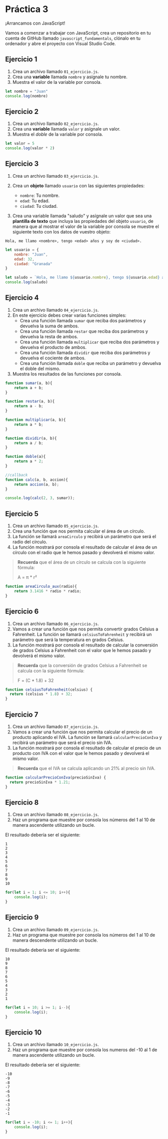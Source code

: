 # Práctica 3

¡Arrancamos con JavaScript!

Vamos a comenzar a trabajar con JavaScript, crea un repositorio en tu cuenta de GitHub llamado `javascript_fundamentals`, clónalo en tu ordenador y abre el proyecto con Visual Studio Code.

## Ejercicio 1

1. Crea un archivo llamado `01_ejercicio.js`.
2. Crea una **variable** llamada `nombre` y asígnale tu nombre.
3. Muestra el valor de la variable por consola.

```js
let nombre = "Juan"
console.log(nombre)
```

## Ejercicio 2

1. Crea un archivo llamado `02_ejercicio.js`.
2. Crea una **variable** llamada `valor` y asígnale un valor.
3. Muestra el *doble* de la variable por consola.

```js
let valor = 5
console.log(valor * 2)
```

## Ejercicio 3

1. Crea un archivo llamado `03_ejercicio.js`.
2. Crea un **objeto** llamado `usuario` con las siguientes propiedades:
   - `nombre`: Tu nombre.
   - `edad`: Tu edad.
   - `ciudad`: Tu ciudad.

3. Crea una variable llamada "saludo" y asígnale un valor que sea una **plantilla de texto** que incluya las propiedades del objeto `usuario`, de manera que al mostrar el valor de la variable por consola se muestre el siguiente texto con los datos de vuestro objeto:

```
Hola, me llamo <nombre>, tengo <edad> años y soy de <ciudad>.
```

```js
let usuario = {
    nombre: "Juan",
    edad: 32,
    ciudad: "Granada"
}

let saludo = `Hola, me llamo ${usuario.nombre}, tengo ${usuario.edad} años y soy de ${usuario.ciudad}.`
console.log(saludo)
```

## Ejercicio 4

1. Crea un archivo llamado `04_ejercicio.js`.
2. En este ejercicio debes crear varias funciones simples:
   - Crea una función llamada `sumar` que reciba dos parámetros y devuelva la suma de ambos.
   - Crea una función llamada `restar` que reciba dos parámetros y devuelva la resta de ambos.
   - Crea una función llamada `multiplicar` que reciba dos parámetros y devuelva el producto de ambos.
   - Crea una función llamada `dividir` que reciba dos parámetros y devuelva el cociente de ambos.
   - Crea una función llamada `doble` que reciba un parámetro y devuelva el doble del mismo.
3. Muestra los resultados de las funciones por consola.

```js
function sumar(a, b){
    return a + b;
}

function restar(a, b){
    return a - b;
}

function multiplicar(a, b){
    return a * b;
}

function dividir(a, b){
    return a / b;
}

function doble(a){
    return a * 2;
}

//callback
function calc(a, b, accion){
    return accion(a, b);
}

console.log(calc(2, 3, sumar));
```


## Ejercicio 5

1. Crea un archivo llamado `05_ejercicio.js`.
2. Crea una función que nos permita calcular el área de un círculo.
3. La función se llamará `areaCirculo` y recibirá un parámetro que será el radio del círculo.
4. La función mostrará por consola el resultado de calcular el área de un círculo con el radio que le hemos pasado y devolverá el mismo valor.
   
> **Recuerda** que el área de un círculo se calcula con la siguiente fórmula:
>
> A = π * r²

```js
function areaCirculo_aux(radio){
    return 3.1416 * radio * radio;
}
```

## Ejercicio 6

1. Crea un archivo llamado `06_ejercicio.js`.
2. Vamos a crear una función que nos permita convertir grados Celsius a Fahrenheit. La función se llamará `celsiusToFahrenheit` y recibirá un parámetro que será la temperatura en grados Celsius.
3. La función mostrará por consola el resultado de calcular la conversión de grados Celsius a Fahrenheit con el valor que le hemos pasado y devolverá el mismo valor.

> **Recuerda** que la conversión de grados Celsius a Fahrenheit se calcula con la siguiente fórmula:
>
> F = (C * 1.8) + 32

```js
function celsiusToFahrenheit(celsius) {
  return (celsius * 1.8) + 32;
}
```

## Ejercicio 7

1. Crea un archivo llamado `07_ejercicio.js`.
2. Vamos a crear una función que nos permita calcular el precio de un producto aplicando el IVA. La función se llamará `calcularPrecioConIva` y recibirá un parámetro que será el precio sin IVA.
3. La función mostrará por consola el resultado de calcular el precio de un producto con IVA con el valor que le hemos pasado y devolverá el mismo valor.

> **Recuerda** que el IVA se calcula aplicando un 21% al precio sin IVA.

```js
function calcularPrecioConIva(precioSinIva) {
  return precioSinIva * 1.21;
}
```

## Ejercicio 8

1. Crea un archivo llamado `08_ejercicio.js`.
2. Haz un programa que muestre por consola los números del 1 al 10 de manera ascendente utilizando un bucle.

El resultado debería ser el siguiente:

```
1
2
3
4
5
6
7
8
9
10
```

```js
for(let i = 1; i <= 10; i++){
    console.log(i);
}
```

## Ejercicio 9

1. Crea un archivo llamado `09_ejercicio.js`.
2. Haz un programa que muestre por consola los números del 1 al 10 de manera descendente utilizando un bucle.

El resultado debería ser el siguiente:

```
10
9
8
7
6
5
4
3
2
1
```

```js
for(let i = 10; i >= 1; i--){
    console.log(i);
}
```

## Ejercicio 10

1. Crea un archivo llamado `10_ejercicio.js`.
2. Haz un programa que muestre por consola los numeros del -10 al 1 de manera ascendente utilizando un bucle.

El resultado debería ser el siguiente:

```
-10
-9
-8
-7
-6
-5
-4
-3
-2
-1
```

```js
for(let i = -10; i <= 1; i++){
    console.log(i);
}
```
